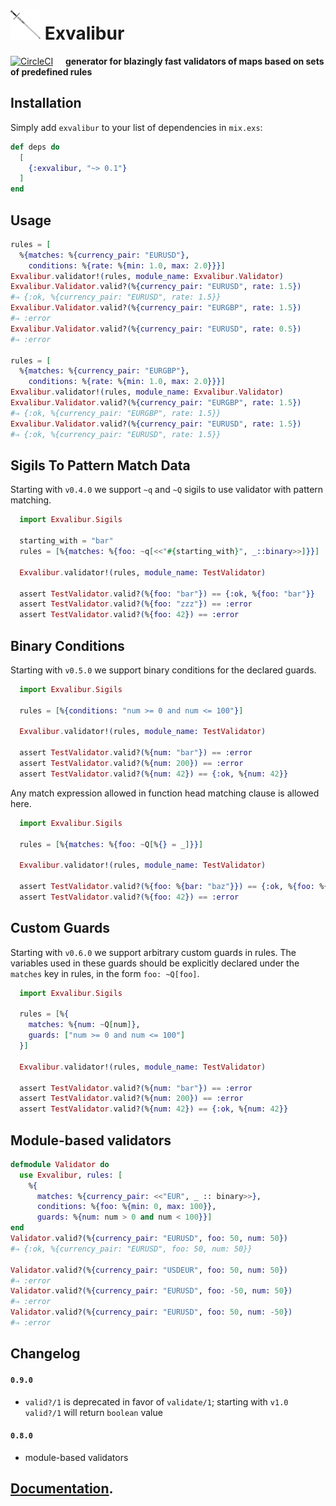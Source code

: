 # ![Logo](/stuff/logo-48x48.png?raw=true) Exvalibur

[![CircleCI](https://circleci.com/gh/am-kantox/exvalibur.svg?style=svg)](https://circleci.com/gh/am-kantox/exvalibur)     **generator for blazingly fast validators of maps based on sets of predefined rules**

## Installation

Simply add `exvalibur` to your list of dependencies in `mix.exs`:

```elixir
def deps do
  [
    {:exvalibur, "~> 0.1"}
  ]
end
```

## Usage

```elixir
rules = [
  %{matches: %{currency_pair: "EURUSD"},
    conditions: %{rate: %{min: 1.0, max: 2.0}}}]
Exvalibur.validator!(rules, module_name: Exvalibur.Validator)
Exvalibur.Validator.valid?(%{currency_pair: "EURUSD", rate: 1.5})
#⇒ {:ok, %{currency_pair: "EURUSD", rate: 1.5}}
Exvalibur.Validator.valid?(%{currency_pair: "EURGBP", rate: 1.5})
#⇒ :error
Exvalibur.Validator.valid?(%{currency_pair: "EURUSD", rate: 0.5})
#⇒ :error

rules = [
  %{matches: %{currency_pair: "EURGBP"},
    conditions: %{rate: %{min: 1.0, max: 2.0}}}]
Exvalibur.validator!(rules, module_name: Exvalibur.Validator)
Exvalibur.Validator.valid?(%{currency_pair: "EURGBP", rate: 1.5})
#⇒ {:ok, %{currency_pair: "EURGBP", rate: 1.5}}
Exvalibur.Validator.valid?(%{currency_pair: "EURUSD", rate: 1.5})
#⇒ {:ok, %{currency_pair: "EURUSD", rate: 1.5}}
```

## Sigils To Pattern Match Data

Starting with `v0.4.0` we support `~q` and `~Q` sigils to use validator with
pattern matching.

```elixir
  import Exvalibur.Sigils

  starting_with = "bar"
  rules = [%{matches: %{foo: ~q[<<"#{starting_with}", _::binary>>]}}]

  Exvalibur.validator!(rules, module_name: TestValidator)

  assert TestValidator.valid?(%{foo: "bar"}) == {:ok, %{foo: "bar"}}
  assert TestValidator.valid?(%{foo: "zzz"}) == :error
  assert TestValidator.valid?(%{foo: 42}) == :error
```

## Binary Conditions

Starting with `v0.5.0` we support binary conditions for the declared guards.

```elixir
  import Exvalibur.Sigils

  rules = [%{conditions: "num >= 0 and num <= 100"}]

  Exvalibur.validator!(rules, module_name: TestValidator)

  assert TestValidator.valid?(%{num: "bar"}) == :error
  assert TestValidator.valid?(%{num: 200}) == :error
  assert TestValidator.valid?(%{num: 42}) == {:ok, %{num: 42}}
```

Any match expression allowed in function head matching clause is allowed here.

```elixir
  import Exvalibur.Sigils

  rules = [%{matches: %{foo: ~Q[%{} = _]}}]

  Exvalibur.validator!(rules, module_name: TestValidator)

  assert TestValidator.valid?(%{foo: %{bar: "baz"}}) == {:ok, %{foo: %{bar: "baz"}}}
  assert TestValidator.valid?(%{foo: 42}) == :error
```

## Custom Guards

Starting with `v0.6.0` we support arbitrary custom guards in rules. The variables
used in these guards should be explicitly declared under the `matches` key in rules,
in the form `foo: ~Q[foo]`.

```elixir
  import Exvalibur.Sigils

  rules = [%{
    matches: %{num: ~Q[num]},
    guards: ["num >= 0 and num <= 100"]
  }]

  Exvalibur.validator!(rules, module_name: TestValidator)

  assert TestValidator.valid?(%{num: "bar"}) == :error
  assert TestValidator.valid?(%{num: 200}) == :error
  assert TestValidator.valid?(%{num: 42}) == {:ok, %{num: 42}}
```

## Module-based validators

```elixir
defmodule Validator do
  use Exvalibur, rules: [
    %{
      matches: %{currency_pair: <<"EUR", _ :: binary>>},
      conditions: %{foo: %{min: 0, max: 100}},
      guards: %{num: num > 0 and num < 100}}]
end
Validator.valid?(%{currency_pair: "EURUSD", foo: 50, num: 50})
#⇒ {:ok, %{currency_pair: "EURUSD", foo: 50, num: 50}}

Validator.valid?(%{currency_pair: "USDEUR", foo: 50, num: 50})
#⇒ :error
Validator.valid?(%{currency_pair: "EURUSD", foo: -50, num: 50})
#⇒ :error
Validator.valid?(%{currency_pair: "EURUSD", foo: 50, num: -50})
#⇒ :error
```

## Changelog

#### `0.9.0`

- `valid?/1` is deprecated in favor of `validate/1`; starting with `v1.0` `valid?/1` will return `boolean` value

#### `0.8.0`

- module-based validators

## [Documentation](https://hexdocs.pm/exvalibur).

